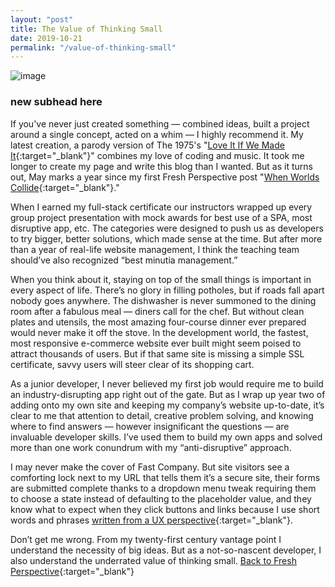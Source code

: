 ```yaml
---
layout: "post"
title: The Value of Thinking Small
date: 2019-10-21
permalink: "/value-of-thinking-small"
---
```


![image](https://www.samanthamccallfp18.com/assets/images/small_things_blog.jpg)

### new subhead here

If you've never just created something &mdash; combined ideas, built a project around a single concept, acted on a whim &mdash; I highly recommend it. My latest creation, a parody version of The 1975's "[Love It If We Made It](https://youtu.be/1Wl1B7DPegc){:target="_blank"}" combines my love of coding and music. It took me longer to create my page and write this blog than I wanted. But as it turns out, May marks a year since my first Fresh Perspective post "[When Worlds Collide](https://www.samanthamccallfp18.com/posts/archive_worlds.html){:target="_blank"}."

When I earned my full-stack certificate our instructors wrapped up every group project presentation with mock awards for best use of a SPA, most disruptive app, etc. The categories were designed to push us as developers to try bigger, better solutions, which made sense at the time. But after more than a year of real-life website management, I think the teaching team should’ve also recognized “best minutia management.”

When you think about it, staying on top of the small things is important in every aspect of life. There’s no glory in filling potholes, but if roads fall apart nobody goes anywhere. The dishwasher is never summoned to the dining room after a fabulous meal — diners call for the chef. But without clean plates and utensils, the most amazing four-course dinner ever prepared would never make it off the stove. In the development world, the fastest, most responsive e-commerce website ever built might seem poised to attract thousands of users. But if that same site is missing a simple SSL certificate, savvy users will steer clear of its shopping cart.

As a junior developer, I never believed my first job would require me to build an industry-disrupting app right out of the gate. But as I wrap up year two of adding onto my own site and keeping my company’s website up-to-date, it’s clear to me that attention to detail, creative problem solving, and knowing where to find answers — however insignificant the questions — are invaluable developer skills. I’ve used them to build my own apps and solved more than one work conundrum with my “anti-disruptive” approach.

I may never make the cover of Fast Company. But site visitors see a comforting lock next to my URL that tells them it’s a secure site, their forms are submitted complete thanks to a dropdown menu tweak requiring them to choose a state instead of defaulting to the placeholder value, and they know what to expect when they click buttons and links because I use short words and phrases [written from a UX perspective](https://www.fastcompany.com/3026463/from-google-ventures-5-rules-for-writing-great-interface-copy){:target="_blank"}.

Don’t get me wrong. From my twenty-first century vantage point I understand the necessity of big ideas. But as a not-so-nascent developer, I also understand the underrated value of thinking small.
[Back to Fresh Perspective](https://www.samanthamccallfp18.com){:target="_blank"}
